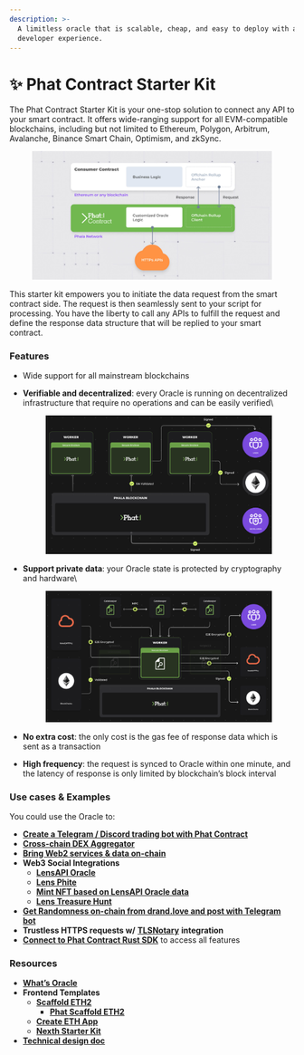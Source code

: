 ```yaml
---
description: >-
  A limitless oracle that is scalable, cheap, and easy to deploy with a familiar
  developer experience.
---
```


# ✨ Phat Contract Starter Kit

The Phat Contract Starter Kit is your one-stop solution to connect any API to your smart contract. It offers wide-ranging support for all EVM-compatible blockchains, including but not limited to Ethereum, Polygon, Arbitrum, Avalanche, Binance Smart Chain, Optimism, and zkSync.

<figure><img src="../../../.gitbook/assets/case-self-owned-oracles.jpg" alt=""><figcaption></figcaption></figure>

This starter kit empowers you to initiate the data request from the smart contract side. The request is then seamlessly sent to your script for processing. You have the liberty to call any APIs to fulfill the request and define the response data structure that will be replied to your smart contract.

### Features <a href="#features" id="features"></a>

* Wide support for all mainstream blockchains
*   **Verifiable and decentralized**: every Oracle is running on decentralized infrastructure that require no operations and can be easily verified\


    <figure><img src="../../../.gitbook/assets/RA-Attested-Verifiable.png" alt=""><figcaption></figcaption></figure>
*   **Support private data**: your Oracle state is protected by cryptography and hardware\


    <figure><img src="../../../.gitbook/assets/Cross-chain-e2ee.png" alt=""><figcaption></figcaption></figure>
* **No extra cost**: the only cost is the gas fee of response data which is sent as a transaction
* **High frequency**: the request is synced to Oracle within one minute, and the latency of response is only limited by blockchain’s block interval

### Use cases & Examples <a href="#use-cases--examples" id="use-cases--examples"></a>

You could use the Oracle to:

* [**Create a Telegram / Discord trading bot with Phat Contract**](https://github.com/pacoyang/phatbot)
* [**Cross-chain DEX Aggregator**](file:///Users/hashwarlock/Projects/Phala/phat-contract-starter-kit/assets/case-cross-chain-dex-aggregator.jpg)
* [**Bring Web2 services & data on-chain**](file:///Users/hashwarlock/Projects/Phala/phat-contract-starter-kit/assets/case-contract-controlled-web2-service.jpg)
* **Web3 Social Integrations**
  * [**LensAPI Oracle**](https://github.com/Phala-Network/lensapi-oracle-consumer-contract)
  * [**Lens Phite**](https://github.com/aeyshubh/lens-Phite2)
  * [**Mint NFT based on LensAPI Oracle data**](file:///Users/hashwarlock/Projects/Phala/phat-contract-starter-kit/assets/LensAPI-Oracle.png)
  * [**Lens Treasure Hunt**](https://github.com/HashWarlock/lensapi-oracle-devdao-workshop)
* [**Get Randomness on-chain from drand.love and post with Telegram bot**](https://github.com/HashWarlock/phat-drand-tg-bot)
* **Trustless HTTPS requests w/** [**TLSNotary**](https://tlsnotary.org/) **integration**
* [**Connect to Phat Contract Rust SDK**](file:///Users/hashwarlock/Projects/Phala/phat-contract-starter-kit/assets/Oracle-Rust-SDK.png) to access all features

### Resources <a href="#resources" id="resources"></a>

* [**What’s Oracle**](https://ethereum.org/en/developers/docs/oracles/)
* **Frontend Templates**
  * [**Scaffold ETH2**](https://github.com/scaffold-eth/scaffold-eth-2)
    * [**Phat Scaffold ETH2**](https://github.com/HashWarlock/phat-scaffold-eth)
  * [**Create ETH App**](https://github.com/paulrberg/create-eth-app)
  * [**Nexth Starter Kit**](https://nexth.vercel.app/)
* [**Technical design doc**](https://github.com/Phala-Network/phat-offchain-rollup)
